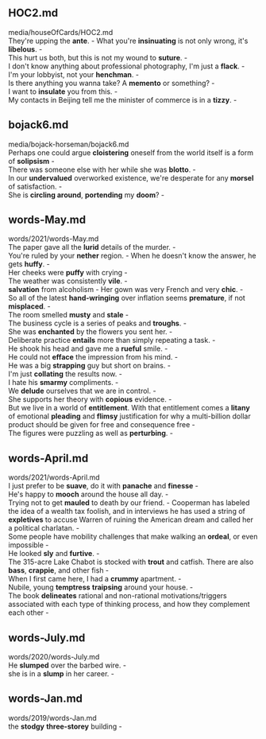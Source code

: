 ## HOC2.md ## 
media/houseOfCards/HOC2.md  
They're upping the **ante**. - 
What you're **insinuating** is not only wrong, it's **libelous**. -  
This hurt us both, but this is not my wound to **suture**. -  
I don't know anything about professional photography, I'm just a **flack**. -  
I'm your lobbyist, not your **henchman**. -  
Is there anything you wanna take? A **memento** or something? -  
I want to **insulate** you from this. -  
My contacts in Beijing tell me the minister of commerce is in a **tizzy**. -  

## bojack6.md ## 
media/bojack-horseman/bojack6.md  
Perhaps one could argue **cloistering** oneself from the world itself is a form of **solipsism** -  
There was someone else with her while she was **blotto**. -  
In our **undervalued** overworked existence, we're desperate for any **morsel** of satisfaction. -  
She is **circling around**, **portending** my **doom**? -  

## words-May.md ## 
words/2021/words-May.md  
The paper gave all the **lurid** details of the murder. -   
You're ruled by your **nether** region. - 
When he doesn't know the answer, he gets **huffy**. -  
Her cheeks were **puffy** with crying -  
The weather was consistently **vile**. -   
**salvation** from alcoholism - 
Her gown was very French and very **chic**. -   
So all of the latest **hand-wringing** over inflation seems **premature**, if not **misplaced**. -  
The room smelled **musty** and **stale** -  
The business cycle is a series of peaks and **troughs**. -  
She was **enchanted** by the flowers you sent her. -  
Deliberate practice **entails** more than simply repeating a task. -  
He shook his head and gave me a **rueful** smile. -  
He could not **efface** the impression from his mind. -  
He was a big **strapping** guy but short on brains. -   
I'm just **collating** the results now. -  
I hate his **smarmy** compliments. -  
We **delude** ourselves that we are in control. -  
She supports her theory with **copious** evidence. -  
But we live in a world of **entitlement**. With that entitlement comes a **litany** of emotional **pleading** and **flimsy** justification for why a multi-billion dollar product should be given for free and consequence free -  
The figures were puzzling as well as **perturbing**. -  

## words-April.md ## 
words/2021/words-April.md  
I just prefer to be **suave**, do it with **panache** and **finesse** -  
He's happy to **mooch** around the house all day. -  
Trying not to get **mauled** to death by our friend. - 
Cooperman has labeled the idea of a wealth tax foolish, and in interviews he has used a string of **expletives** to accuse Warren of ruining the American dream and called her a political charlatan. -  
Some people have mobility challenges that make walking an **ordeal**, or even impossible -  
He looked **sly** and **furtive**. -  
The 315-acre Lake Chabot is stocked with **trout** and catfish. There are also **bass**, **crappie**, and other fish -  
When I first came here, I had a **crummy** apartment. -   
Nubile, young **temptress** **traipsing** around your house. -  
The book **delineates** rational and non-rational motivations/triggers associated with each type of thinking process, and how they complement each other -   

## words-July.md ## 
words/2020/words-July.md  
He **slumped** over the barbed wire. -  
she is in a **slump** in her career. -  

## words-Jan.md ## 
words/2019/words-Jan.md  
the **stodgy** **three-storey** building -  
